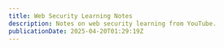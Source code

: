```yaml
---
title: Web Security Learning Notes
description: Notes on web security learning from YouTube.
publicationDate: 2025-04-20T01:29:19Z
---
```

